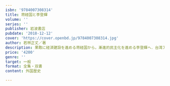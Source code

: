 ```yaml
---
isbn: '9784007308314'
title: 蒋経国と李登輝
volume: ''
series: ''
publisher: 岩波書店
pubdate: '2018-12-12'
cover: 'https://cover.openbd.jp/9784007308314.jpg'
author: 若林正丈／著
description: 果敢に経済建設を進める蒋経国から，漸進的民主化を進める李登輝へ．台湾アイデンティティの行く先は？
price: '4200'
genre: ''
target: 一般
format: 全集・双書
content: 外国歴史

---
```

